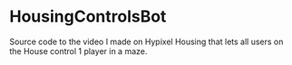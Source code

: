 # HousingControlsBot
Source code to the video I made on Hypixel Housing that lets all users on the House control 1 player in a maze.
